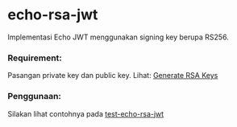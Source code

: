 # echo-rsa-jwt
Implementasi Echo JWT menggunakan signing key berupa RS256.

### Requirement:
Pasangan private key dan public key.
Lihat: [Generate RSA Keys](https://learn.akamai.com/en-us/webhelp/iot/jwt-access-control/GUID-BD7079F4-09ED-4FAB-A923-4ACFE254BA3E.html)

### Penggunaan:
Silakan lihat contohnya pada [test-echo-rsa-jwt](https://github.com/punyaikhwan/test-echo-rsa-jwt)
